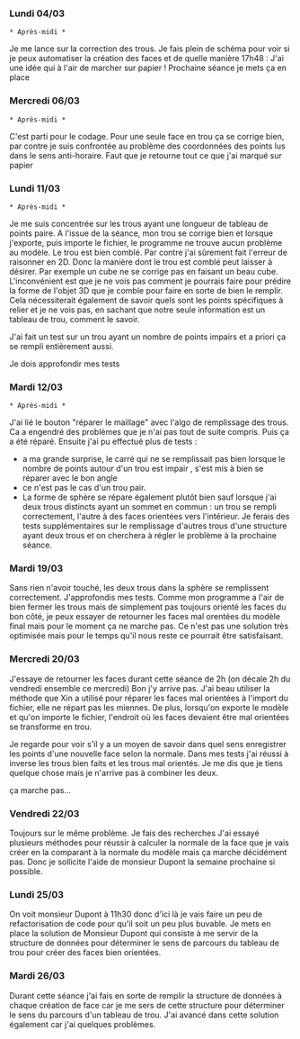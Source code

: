 ### Lundi 04/03 
    * Après-midi *
Je me lance sur la correction des trous. Je fais plein de schéma pour voir si je peux automatiser la création des faces
et de quelle manière 
17h48 : J'ai une idée qui à l'air de marcher sur papier ! Prochaine séance je mets ça en place 


### Mercredi 06/03
    * Après-midi * 
C'est parti pour le codage. 
Pour une seule face en trou ça se corrige bien, par contre je suis confrontée au problème des coordonnées des 
points lus dans le sens anti-horaire. Faut que je retourne tout ce que j'ai marqué sur papier 


### Lundi 11/03
    * Après-midi *  
Je me suis concentrée sur les trous ayant une longueur de tableau de points paire. A l'issue de la séance, mon trou se 
corrige bien et lorsque j'exporte, puis importe le fichier, le programme ne trouve aucun problème au modèle. Le trou 
est bien comblé. Par contre j'ai sûrement fait l'erreur de raisonner en 2D. Donc la manière dont le trou est 
comblé peut laisser à désirer. Par exemple un cube ne se corrige pas en faisant un beau cube. L'inconvénient 
est que je ne vois pas comment je pourrais faire pour prédire la forme de l'objet 3D que je comble pour 
faire en sorte de bien le remplir. Cela nécessiterait également de savoir quels sont les points spécifiques à relier 
et je ne vois pas, en sachant que notre seule information est un tableau de trou, comment le savoir. 

J'ai fait un test sur un trou ayant un nombre de points impairs et a priori ça se rempli entièrement aussi. 

Je dois approfondir mes tests 


### Mardi 12/03
    * Après-midi *
J'ai lié le bouton "réparer le maillage" avec l'algo de remplissage des trous. Ca a engendré des problèmes que 
je n'ai pas tout de suite compris. Puis ça a été réparé. 
Ensuite j'ai pu effectué plus de tests : 
 - a ma grande surprise, le carré qui ne se remplissait pas bien lorsque le nombre de points autour d'un trou 
   est impair , s'est mis à bien se réparer avec le bon angle 
 - ce n'est pas le cas d'un trou pair. 
 - La forme de sphère se répare également plutôt bien sauf lorsque j'ai deux trous distincts ayant un sommet en 
   commun : un trou se rempli correctement, l'autre à des faces orientées vers l'intérieur. 
Je ferais des tests supplémentaires sur le remplissage d'autres trous d'une structure ayant deux trous et on cherchera 
à régler le problème à la prochaine séance. 



### Mardi 19/03 
Sans rien n'avoir touché, les deux trous dans la sphère se remplissent correctement. J'approfondis mes tests. 
Comme mon programme a l'air de bien fermer les trous mais de simplement pas toujours orienté les faces du bon côté, 
je peux essayer de retourner les faces mal orentées du modèle final mais pour le moment ça ne marche pas. 
Ce n'est pas une solution très optimisée mais pour le temps qu'il nous reste ce pourrait être satisfaisant. 

### Mercredi 20/03 
J'essaye de retourner les faces durant cette séance de 2h (on décale 2h du vendredi ensemble ce mercredi)
Bon j'y arrive pas. J'ai beau utiliser la méthode que Xin a utilisé pour réparer les faces mal orientées à l'import 
du fichier, elle ne répart pas les miennes. De plus, lorsqu'on exporte le modèle et qu'on importe le fichier, 
l'endroit où les faces devaient être mal orientées se transforme en trou. 

Je regarde pour voir s'il y a un moyen de savoir dans quel sens enregistrer les points d'une nouvelle face selon la 
normale. Dans mes tests j'ai réussi à inverse les trous bien faits et les trous mal orientés. Je me dis que je tiens 
quelque chose mais je n'arrive pas à combiner les deux. 

ça marche pas... 


### Vendredi 22/03
Toujours sur le même problème. Je fais des recherches 
J'ai essayé plusieurs méthodes pour réussir à calculer la normale de la face que je vais créer en la comparant 
à la normale du modèle mais ça marche décidément pas. Donc je sollicite l'aide de monsieur Dupont 
la semaine prochaine si possible. 


### Lundi 25/03 
On voit monsieur Dupont à 11h30 donc d'ici là je vais faire un peu de refactorisation de code pour qu'il soit un peu 
plus buvable.
Je mets en place la solution de Monsieur Dupont qui consiste à me servir de la structure de données pour déterminer le 
sens de parcours du tableau de trou pour créer des faces bien orientées. 

### Mardi 26/03
Durant cette séance j'ai fais en sorte de remplir la structure de données à chaque création de face 
car je me sers de cette structure pour déterminer le sens du parcours d'un tableau de trou. 
J'ai avancé dans cette solution également car j'ai quelques problèmes. 